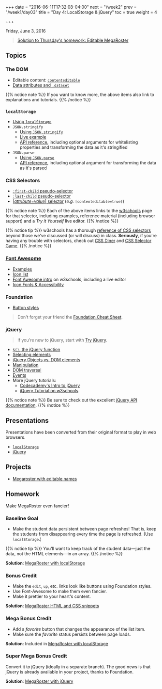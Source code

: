 +++
date = "2016-06-11T17:32:08-04:00"
next = "/week2"
prev = "/week1/day03"
title = "Day 4: LocalStorage & jQuery"
toc = true
weight = 4

+++

<date>Friday, June 3, 2016</date>

> [Solution to Thursday's homework: Editable MegaRoster](https://github.com/xternbootcamp16/megaroster-afternoon/tree/45eebfa3f35d9d617988d5c647ae737e4db16879)

## Topics

### The DOM
* Editable content: [`contenteditable`](http://blog.teamtreehouse.com/native-rich-text-editing-with-the-contenteditable-attribute)
* [Data attributes and `.dataset`](https://developer.mozilla.org/en-US/docs/Web/Guide/HTML/Using_data_attributes)

{{% notice note %}}
If you want to know more, the above items also link to explanations and tutorials.
{{% /notice %}}

### `localStorage`
* [Using `localStorage`]((https://www.smashingmagazine.com/2010/10/local-storage-and-how-to-use-it/))
* `JSON.stringify`
  * [Using `JSON.stringify`](http://www.dyn-web.com/tutorials/php-js/json/stringify.php)
  * [Live example](http://jsfiddle.net/queryj/hLkUz/)
  * [API reference](https://developer.mozilla.org/en-US/docs/Web/JavaScript/Reference/Global_Objects/JSON/stringify), including optional arguments for whitelisting properties and transforming the data as it's stringified
* `JSON.parse`
  * [Using `JSON.parse`](http://www.dyn-web.com/tutorials/php-js/json/parse.php)
  * [API reference](https://developer.mozilla.org/en-US/docs/Web/JavaScript/Reference/Global_Objects/JSON/parse), including optional argument for transforming the data as it's parsed

### CSS Selectors
* [`:first-child` pseudo-selector](http://www.w3schools.com/cssref/sel_firstchild.asp)
* [`:last-child` pseudo-selector](http://www.w3schools.com/cssref/sel_last-child.asp)
* [[_attribute_=_value_] selector](http://www.w3schools.com/cssref/sel_attribute_value.asp) (_e.g._ `[contenteditable=true]`)

{{% notice note %}}
Each of the above items links to the [w3schools](http://www.w3schools.com/) page for that selector, including examples, reference material (including browser support) and a _Try it Yourself_ live editor.
{{% /notice %}}

{{% notice tip %}}
w3schools has a thorough [reference of CSS selectors](http://www.w3schools.com/cssref/css_selectors.asp) beyond those we've discussed (or will discuss) in class. **Seriously**, if you're having any trouble with selectors, check out [CSS Diner](http://flukeout.github.io/) and [CSS Selector Game](http://toolness.github.io/css-selector-game/).
{{% /notice %}}

### [Font Awesome](http://fontawesome.io/)
* [Examples](http://fontawesome.io/examples/)
* [Icon list](http://fontawesome.io/icons/)
* [Font Awesome intro](http://www.w3schools.com/icons/fontawesome_icons_intro.asp) on w3schools, including a live editor
* [Icon Fonts &amp; Accessibility](http://fontawesome.io/accessibility/)

### Foundation
* [Button styles](http://foundation.zurb.com/sites/docs/v/5.5.3/components/buttons.html)

> Don't forget your friend the [Foundation Cheat Sheet](https://sudheerdev.github.io/Foundation5CheatSheet/).

### jQuery

> If you're new to jQuery, start with [Try jQuery](https://www.codeschool.com/courses/try-jquery).

* [`$()`, the jQuery function](http://api.jquery.com/jquery/)
* [Selecting elements](https://learn.jquery.com/using-jquery-core/selecting-elements/)
* [jQuery Objects vs. DOM elements](https://learn.jquery.com/using-jquery-core/jquery-object/)
* [Manipulation](https://learn.jquery.com/using-jquery-core/manipulating-elements/)
* [DOM traversal](https://learn.jquery.com/using-jquery-core/traversing/)
* [Events](https://learn.jquery.com/events/)
* More jQuery tutorials:
  * [Codecademy's Intro to jQuery](https://www.codecademy.com/en/courses/web-beginner-en-bay3D/resume?curriculum_id=50a3fad8c7a770b5fd0007a1)
  * [jQuery Tutorial on w3schools](http://www.w3schools.com/jquery/default.asp)

{{% notice note %}}
Be sure to check out the excellent [jQuery API documentation](http://api.jquery.com/).
{{% /notice %}}

## Presentations
Presentations have been converted from their original format to play in web browsers.

* <a target="_blank" href="/presentations/week1/04a-localstorage">`localStorage`</a>
* <a target="_blank" href="/presentations/week1/04b-jquery">jQuery</a>

## Projects
* [Megaroster with editable names](https://github.com/xternbootcamp16/megaroster-afternoon/tree/45eebfa3f35d9d617988d5c647ae737e4db16879)

## Homework

Make MegaRoster even fancier!

### Baseline Goal
* Make the student data persistent between page refreshes! That is, keep the students from disappearing every time the page is refreshed. (Use `localStorage`.)

{{% notice tip %}}
You'll want to keep track of the student data—just the data, not the HTML elements—in an array.
{{% /notice %}}

**Solution**: [MegaRoster with localStorage](https://github.com/xternbootcamp16/megaroster/tree/7e826425584aae6ae72f7be20392fe13d5f0743d)

### Bonus Credit
* Make the `edit`, `up`, etc. links look like buttons using Foundation styles.
* Use Font-Awesome to make them even fancier.
* Make it prettier to your heart's content.

**Solution**: [MegaRoster HTML and CSS snippets](http://xternbootcamp16.github.io/megaroster/snippets.html)

### Mega Bonus Credit
* Add a _favorite_ button that changes the appearance of the list item.
* Make sure the _favorite_ status persists between page loads.

**Solution**: Included in [MegaRoster with localStorage](https://github.com/xternbootcamp16/megaroster/tree/7e826425584aae6ae72f7be20392fe13d5f0743d)

### Super Mega Bonus Credit
Convert it to jQuery (ideally in a separate branch). The good news is that jQuery is already available in your project, thanks to Foundation.

**Solution**: [MegaRoster with jQuery](https://github.com/xternbootcamp16/megaroster/tree/jquery)
